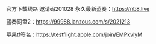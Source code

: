 官方下载线路 邀请码201028
永久最新蓝奏：https://nb8.live


蓝奏网盘2：https://99988.lanzous.com/s/2021213


苹果tf签名：https://testflight.apple.com/join/EMPkvlyM
